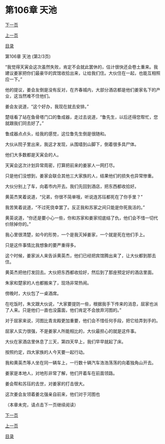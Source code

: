 <h1>第106章   天池</h1>
            <div><p><a href="./317_%E7%AC%AC106%E7%AB%A0_%E5%A4%A9%E6%B1%A0.md">下一页</a></p><p><a href="./315_%E7%AC%AC106%E7%AB%A0_%E5%A4%A9%E6%B1%A0.md">上一页</a></p><p><a href="../">目录</a></p></div>
            <div><p>第106章   天池 (第2/3页)</p><p>“我觉得天寅会这次虽然失败，肯定不会就此罢休的，估计很快还会卷土重来。我建议姜家把你们最豪华的宾馆收拾出来，让给我们住。大伙住在一起，也能互相照应一下。”</p><p>他的提议，姜会友倒是没有反对，在齐春城内，大部分酒店都是他们姜家名下的产业，这当然难不住他们。</p><p>姜会友说道，“这个好办，我现在就去安排。”</p><p>楚瑶看了站在鱼骨塔门口的鲁成器，走过去说道，“鲁先生，以后还得您帮忙，您就跟我们同去好了。”</p><p>鲁成器点点头，给我的感觉，这位鲁先生倒是很随和。</p><p>大伙从院子里出来，我这才发现，从围墙到山脚下，倒着很多具尸体。</p><p>他们大多数都是天寅会的人。</p><p>天寅会这次计划异常周密，打算把前来的姜家人一网打尽。</p><p>只是他们没想到，姜家会联合其他三大家族的人，结果他们的损失也异常惨重。</p><p>大伙分别上了车，向着市内开去。我们先回到酒店，把东西都收拾好。</p><p>黄英杰笑着说道，“兄弟，你很不简单哦，听说连苏珏都死在了你手里？”</p><p>我苦笑着说道，“不过死侥幸罢了。反正我和苏家之间只能是你死我活的。”</p><p>黄英说道，“你还是要小心一些，你和苏家和姜家彻底结了仇，他们会不惜一切代价除掉你的。”</p><p>我心里很清楚，如今的形势，一个是我灭掉姜家，一个就是死在他们手上。</p><p>只是这件事情比我想象的要严重得多。</p><p>这个时候，姜家派人来告诉黄英杰，他们已经把宾馆腾出来了，让大伙都到那去住。</p><p>黄英杰把他打发回去。大伙把东西都收拾好，然后到了那座预定好的酒店里面。</p><p>朱家和楚家的人也都搬来了，现场非常热闹。</p><p>傍晚时，大伙包了一桌酒席。</p><p>在吃饭时，朱文跟大伙说，“大家要提防一些，根据我手下传来的消息，屈家也派了人来。只是他们一直也没露面，他们肯定不会放弃河图的。”</p><p>对于屈家来说，河图比青龙殿更加重要，他们会不惜任何手段，把它给弄到手的。</p><p>屈家人实力很强，不是姜家人所能相比的，大伙最担心的就是这件事。</p><p>大伙在家酒店里休息了三天，第四天早上，我们早早就起了床。</p><p>按照约定，四大家族的人今天要一起行动。</p><p>我和黄英杰等人坐在同一辆车上，一行数十辆汽车浩浩荡荡的向着独角山开去。</p><p>姜家是本地人，对地形非常了解，他们开着车在前面领路。</p><p>姜会帮和苏珏的去世，对姜家的打击很大。</p><p>这次姜会友领着姜北强亲自前来，他们对于河图也</p><p>（本章未完，请点击下一页继续阅读）</p></div>
            <div><p><a href="./317_%E7%AC%AC106%E7%AB%A0_%E5%A4%A9%E6%B1%A0.md">下一页</a></p><p><a href="./315_%E7%AC%AC106%E7%AB%A0_%E5%A4%A9%E6%B1%A0.md">上一页</a></p><p><a href="../">目录</a></p></div>